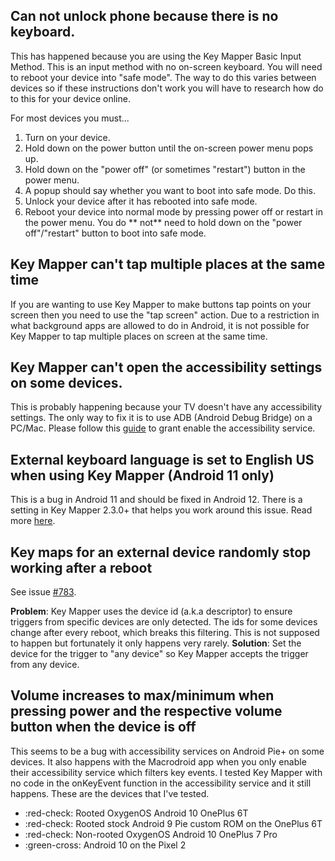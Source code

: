 ## Can not unlock phone because there is no keyboard.

This has happened because you are using the Key Mapper Basic Input Method. This is an input method
with no on-screen keyboard. You will need to reboot your device into "safe mode". The way to do this
varies between devices so if these instructions don't work you will have to research how do to this
for your device online.

For most devices you must...

1. Turn on your device.
2. Hold down on the power button until the on-screen power menu pops up.
3. Hold down on the "power off" (or sometimes "restart") button in the power menu.
4. A popup should say whether you want to boot into safe mode. Do this.
5. Unlock your device after it has rebooted into safe mode.
6. Reboot your device into normal mode by pressing power off or restart in the power menu. You do **
   not** need to hold down on the "power off"/"restart" button to boot into safe mode.

## Key Mapper can't tap multiple places at the same time

If you are wanting to use Key Mapper to make buttons tap points on your screen then you need to use the "tap screen"
action. Due to a restriction in what background apps are allowed to do in Android, it is not possible for Key Mapper to
tap multiple places on screen at the same time.

## Key Mapper can't open the accessibility settings on some devices.

This is probably happening because your TV doesn't have any accessibility settings. The only way to fix it is to use
ADB (Android Debug Bridge) on a PC/Mac. Please follow
this [guide](user-guide/adb-permissions.md#enabling-the-accessibility-service) to grant enable the accessibility
service.

## External keyboard language is set to English US when using Key Mapper (Android 11 only)

This is a bug in Android 11 and should be fixed in Android 12. There is a setting in Key Mapper
2.3.0+ that helps you work around this issue. Read
more [here](https://keymapperorg.github.io/KeyMapper/redirects/android-11-device-id-bug-work-around).

## Key maps for an external device randomly stop working after a reboot

See issue [#783](https://github.com/keymapperorg/KeyMapper/issues/783).

**Problem**: Key Mapper uses the device id (a.k.a descriptor) to ensure triggers from specific
devices are only detected. The ids for some devices change after every reboot, which breaks this
filtering. This is not supposed to happen but fortunately it only happens very rarely.
**Solution**: Set the device for the trigger to "any device" so Key Mapper accepts the trigger from
any device.

## Volume increases to max/minimum when pressing power and the respective volume button when the device is off

This seems to be a bug with accessibility services on Android Pie+ on some devices. It also happens with the Macrodroid app when you only enable their accessibility service which filters key events. I tested Key Mapper with no code in the onKeyEvent function in the accessibility service and it still happens. These are the devices that I've tested.

- :red-check: Rooted OxygenOS Android 10 OnePlus 6T
- :red-check: Rooted stock Android 9 Pie custom ROM on the OnePlus 6T
- :red-check: Non-rooted OxygenOS Android 10 OnePlus 7 Pro
- :green-cross: Android 10 on the Pixel 2